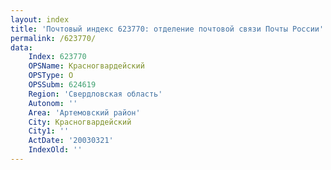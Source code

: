 ```yaml
---
layout: index
title: 'Почтовый индекс 623770: отделение почтовой связи Почты России'
permalink: /623770/
data:
    Index: 623770
    OPSName: Красногвардейский
    OPSType: О
    OPSSubm: 624619
    Region: 'Свердловская область'
    Autonom: ''
    Area: 'Артемовский район'
    City: Красногвардейский
    City1: ''
    ActDate: '20030321'
    IndexOld: ''
---
```

